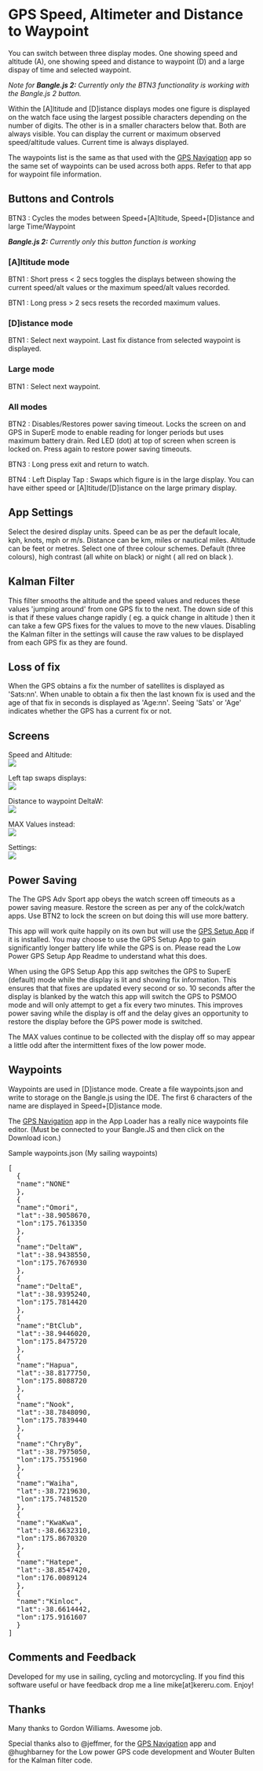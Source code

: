# GPS Speed, Altimeter and Distance to Waypoint

You can switch between three display modes. One showing speed and altitude (A), one showing speed and distance to waypoint (D) and a large dispay of time and selected waypoint.

*Note for **Bangle.js 2:** Currently only the BTN3 functionality is working with the Bangle.js 2 button.*

Within the [A]ltitude and [D]istance displays modes one figure is displayed on the watch face using the largest possible characters depending on the number of digits. The other is in a smaller characters below that. Both are always visible. You can display the current or maximum observed speed/altitude values. Current time is always displayed. 

The waypoints list is the same as that used with the [GPS Navigation](https://banglejs.com/apps/#gps%20navigation) app so the same set of waypoints can be used across both apps. Refer to that app for waypoint file information.

## Buttons and Controls

BTN3 : Cycles the modes between Speed+[A]ltitude,  Speed+[D]istance and large Time/Waypoint

***Bangle.js 2:** Currently only this button function is working*

### [A]ltitude mode

BTN1 : Short press < 2 secs toggles the displays between showing the current speed/alt values or the maximum speed/alt values recorded.

BTN1 : Long press > 2 secs resets the recorded maximum values.

### [D]istance mode

BTN1 : Select next waypoint. Last fix distance from selected waypoint is displayed.

### Large mode

BTN1 : Select next waypoint.

### All modes

BTN2 : Disables/Restores power saving timeout. Locks the screen on and GPS in SuperE mode to enable reading for longer periods but uses maximum battery drain. Red LED (dot) at top of screen when screen is locked on. Press again to restore power saving timeouts.

BTN3 : Long press exit and return to watch.

BTN4 : Left Display Tap : Swaps which figure is in the large display. You can have either speed or [A]ltitude/[D]istance on the large primary display.

## App Settings

Select the desired display units. Speed can be as per the default locale, kph, knots, mph or m/s. Distance can be km, miles or nautical miles. Altitude can be feet or metres. Select one of three colour schemes. Default (three colours), high contrast (all white on black) or night ( all red on black ). 

## Kalman Filter

This filter smooths the altitude and the speed values and reduces these values 'jumping around' from one GPS fix to the next. The down side of this is that if these values change rapidly ( eg. a quick change in altitude ) then it can take a few GPS fixes for the values to move to the new vlaues. Disabling the Kalman filter in the settings will cause the raw values to be displayed from each GPS fix as they are found.

## Loss of fix

When the GPS obtains a fix the number of satellites is displayed as 'Sats:nn'. When unable to obtain a fix then the last known fix is used and the age of that fix in seconds is displayed as 'Age:nn'. Seeing 'Sats'  or 'Age' indicates whether the GPS has a current fix or not.  

## Screens

Speed and Altitude:<br>
![](screen1.png)<p>
Left tap swaps displays:<br>
![](screen2.png)<p>
Distance to waypoint DeltaW:<br>
![](screen5.png)<p>
MAX Values instead:<br>
![](screen3.png)<p>
Settings:<br>
![](screen4.png)<p>

## Power Saving

The The GPS Adv Sport app obeys the watch screen off timeouts as a power saving measure. Restore the screen as per any of the colck/watch apps. Use BTN2 to lock the screen on but doing this will use more battery.

This app will work quite happily on its own but will use the [GPS Setup App](https://banglejs.com/apps/#gps%20setup) if it is installed. You may choose to use the GPS Setup App to gain significantly longer battery life while the GPS is on. Please read the Low Power GPS Setup App Readme to understand what this does.

When using the GPS Setup App this app switches the GPS to SuperE (default) mode while the display is lit and showing fix information. This ensures that that fixes are updated every second or so. 10 seconds after the display is blanked by the watch this app will switch the GPS to PSMOO mode and will only attempt to get a fix every two minutes. This improves power saving while the display is off and the delay gives an opportunity to restore the display before the GPS power mode is switched.

The MAX values continue to be collected with the display off so may appear a little odd after the intermittent fixes of the low power mode. 

## Waypoints

Waypoints are used in [D]istance mode. Create a file waypoints.json and write to storage on the Bangle.js using the IDE. The first 6 characters of the name are displayed in Speed+[D]istance mode.

The [GPS Navigation](https://banglejs.com/apps/#gps%20navigation) app in the App Loader has a really nice waypoints file editor. (Must be connected to your Bangle.JS and then click on the Download icon.)

Sample waypoints.json (My sailing waypoints)

<pre>
[
  {
  "name":"NONE"
  },
  {
  "name":"Omori",
  "lat":-38.9058670,
  "lon":175.7613350
  },
  {
  "name":"DeltaW",
  "lat":-38.9438550,
  "lon":175.7676930
  },
  {
  "name":"DeltaE",
  "lat":-38.9395240,
  "lon":175.7814420
  },
  {
  "name":"BtClub",
  "lat":-38.9446020,
  "lon":175.8475720
  },
  {
  "name":"Hapua",
  "lat":-38.8177750,
  "lon":175.8088720
  },
  {
  "name":"Nook",
  "lat":-38.7848090,
  "lon":175.7839440
  },
  {
  "name":"ChryBy",
  "lat":-38.7975050,
  "lon":175.7551960
  },
  {
  "name":"Waiha",
  "lat":-38.7219630,
  "lon":175.7481520
  },
  {
  "name":"KwaKwa",
  "lat":-38.6632310,
  "lon":175.8670320
  },
  {
  "name":"Hatepe",
  "lat":-38.8547420,
  "lon":176.0089124
  },
  {
  "name":"Kinloc",
  "lat":-38.6614442,
  "lon":175.9161607
  }
]
</pre>

## Comments and Feedback

Developed for my use in sailing, cycling and motorcycling. If you find this software useful or have feedback drop me a line mike[at]kereru.com. Enjoy!

## Thanks

Many thanks to Gordon Williams. Awesome job.

Special thanks also to @jeffmer, for the [GPS Navigation](https://banglejs.com/apps/#gps%20navigation) app and @hughbarney for the Low power GPS code development and Wouter Bulten for the Kalman filter code.


